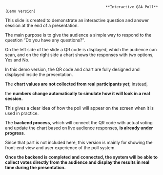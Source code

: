                                                   **Interactive Q&A Poll** (Demo Version)

This slide is created to demonstrate an interactive question and answer session at the end of a presentation.

The main purpose is to give the audience a simple way to respond to the question “Do you have any questions?”.

On the left side of the slide a QR code is displayed, which the audience can scan, and on the right side a chart shows the responses with two options, Yes and No.



In this demo version, the QR code and chart are fully designed and displayed inside the presentation.

The **chart values are not collected from real participants yet**; instead,

the **numbers change automatically to simulate how it will look in a real session.** 

This gives a clear idea of how the poll will appear on the screen when it is used in practice.



The **backend process**, which will connect the QR code with actual voting and update the chart based on live audience responses, **is already under progress**.

Since that part is not included here, this version is mainly for showing the front-end view and user experience of the poll system.



**Once the backend is completed and connected, the system will be able to collect votes directly from the audience and display the results in real time during the presentation.**

